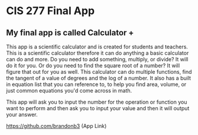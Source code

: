 # CIS 277 Final App
## My final app is called Calculator +
 
This app is a scientific calculator and is created for students and teachers. This is a scientific calculator therefore it can do anything a basic calculator can do and more. Do you need to add something, multiply, or divide? It will do it for you. Or do you need to find the square root of a number? It will figure that out for you as well. This calculator can do multiple functions, find the tangent of a value of degrees and the log of a number. It also has a built in equation list that you can reference to, to help you find area, volume, or just common equations you'd come across in math. 

This app will ask you to input the number for the operation or function you want to perform and then ask you to input your value and then it will output your answer.

https://github.com/brandonb3 (App Link)

